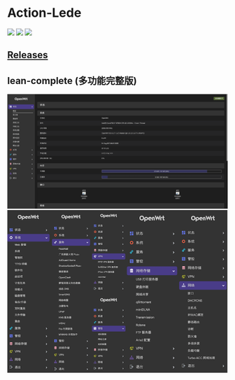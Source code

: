 # Action-Lede
![](https://github.com/cdoco/Action-Lede/workflows/Openwrt-AutoBuild/badge.svg)
![](https://img.shields.io/github/downloads/cdoco/Action-Lede/total)
![](https://img.shields.io/github/v/release/cdoco/Action-Lede)

## [Releases](https://github.com/cdoco/Action-Lede/releases)

## lean-complete (多功能完整版)

![](https://github.com/cdoco/Action-Lede/blob/master/images/state.png)
![](https://github.com/cdoco/Action-Lede/blob/master/images/all.png)
